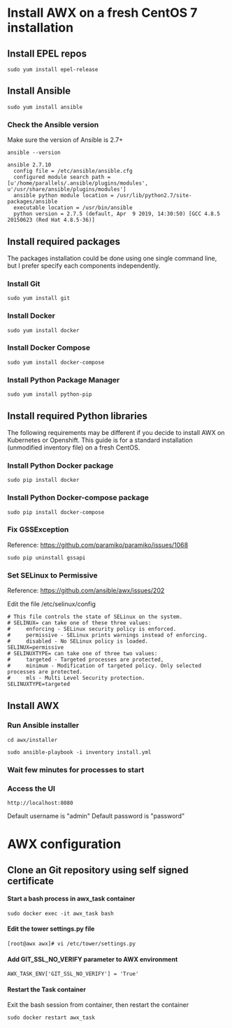 # Install AWX on a fresh CentOS 7 installation 

## Install EPEL repos

```
sudo yum install epel-release
```

## Install Ansible

```
sudo yum install ansible
```

### Check the Ansible version 

Make sure the version of Ansible is 2.7+
```
ansible --version

ansible 2.7.10
  config file = /etc/ansible/ansible.cfg
  configured module search path = [u'/home/parallels/.ansible/plugins/modules', u'/usr/share/ansible/plugins/modules']
  ansible python module location = /usr/lib/python2.7/site-packages/ansible
  executable location = /usr/bin/ansible
  python version = 2.7.5 (default, Apr  9 2019, 14:30:50) [GCC 4.8.5 20150623 (Red Hat 4.8.5-36)]
```

## Install required packages

The packages installation could be done using one single command
line, but I prefer specify each components independently. 

### Install Git

```
sudo yum install git
```

### Install Docker

```
sudo yum install docker
```

### Install Docker Compose

```
sudo yum install docker-compose
```

### Install Python Package Manager

```
sudo yum install python-pip
```

## Install required Python libraries

The following requirements may be different if you decide to install AWX on Kubernetes
or Openshift. This guide is for a standard installation (unmodified inventory file)
on a fresh CentOS. 

### Install Python Docker package

```
sudo pip install docker
```

### Install Python Docker-compose package

```
sudo pip install docker-compose
```

### Fix GSSException

Reference:
https://github.com/paramiko/paramiko/issues/1068
```
sudo pip uninstall gssapi 
```

### Set SELinux to Permissive

Reference:
https://github.com/ansible/awx/issues/202

Edit the file /etc/selinux/config 
```
# This file controls the state of SELinux on the system.
# SELINUX= can take one of these three values:
#     enforcing - SELinux security policy is enforced.
#     permissive - SELinux prints warnings instead of enforcing.
#     disabled - No SELinux policy is loaded.
SELINUX=permissive
# SELINUXTYPE= can take one of three two values:
#     targeted - Targeted processes are protected,
#     minimum - Modification of targeted policy. Only selected processes are protected.
#     mls - Multi Level Security protection.
SELINUXTYPE=targeted
```


## Install AWX

### Run Ansible installer

```
cd awx/installer

sudo ansible-playbook -i inventory install.yml
```

### Wait few minutes for processes to start

### Access the UI

```
http://localhost:8080
```

Default username is "admin"
Default password is "password"


# AWX configuration

## Clone an Git repository using self signed certificate

#### Start a bash process in awx_task container

```
sudo docker exec -it awx_task bash
```

#### Edit the tower settings.py file

```
[root@awx awx]# vi /etc/tower/settings.py
```

#### Add GIT_SSL_NO_VERIFY parameter to AWX environment

```
AWX_TASK_ENV['GIT_SSL_NO_VERIFY'] = 'True'
```

#### Restart the Task container

Exit the bash session from container, then restart the container

```
sudo docker restart awx_task
```

